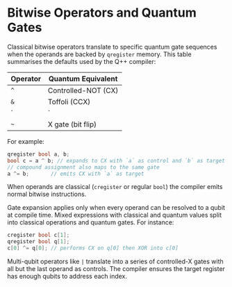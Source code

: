 # Bitwise Operators and Quantum Gates

Classical bitwise operators translate to specific quantum gate sequences when the operands are backed by `qregister` memory. This table summarises the defaults used by the Q++ compiler:

| Operator | Quantum Equivalent |
|----------|-------------------|
| `^`      | Controlled-NOT (CX) |
| `&`      | Toffoli (CCX) |
| `|`      | Multi-controlled X |
| `~`      | X gate (bit flip) |

For example:

```cpp
qregister bool a, b;
bool c = a ^ b; // expands to CX with `a` as control and `b` as target
// compound assignment also maps to the same gate
a ^= b;       // emits CX with `a` as target
```

When operands are classical (`cregister` or regular `bool`) the compiler emits normal bitwise instructions.

Gate expansion applies only when every operand can be resolved to a qubit at compile time. Mixed expressions with classical and quantum values split into classical operations and quantum gates. For instance:

```cpp
cregister bool c[1];
qregister bool q[1];
c[0] ^= q[0]; // performs CX on q[0] then XOR into c[0]
```

Multi-qubit operators like `|` translate into a series of controlled-X gates with all but the last operand as controls. The compiler ensures the target register has enough qubits to address each index.